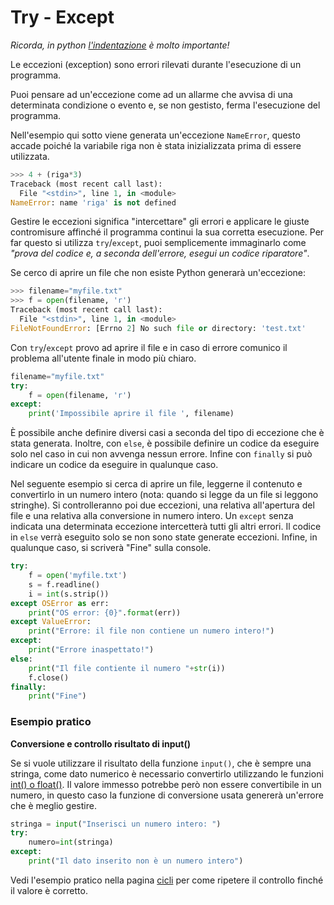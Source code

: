 # Try - Except

_Ricorda, in python [l'indentazione](Indentation.md) è molto importante!_

Le eccezioni (exception) sono errori rilevati durante l'esecuzione di un programma.

Puoi pensare ad un'eccezione come ad un allarme che avvisa di una determinata condizione o evento e, se non gestisto, ferma l'esecuzione del programma.

Nell'esempio qui sotto viene generata un'eccezione `NameError`, questo accade poiché la variabile riga non è stata inizializzata prima di essere utilizzata.

```python
>>> 4 + (riga*3)   
Traceback (most recent call last):
  File "<stdin>", line 1, in <module>
NameError: name 'riga' is not defined
```

Gestire le eccezioni significa "intercettare" gli errori e applicare le giuste contromisure affinché il programma continui la sua corretta esecuzione. 
Per far questo si utilizza `try`/`except`,  puoi semplicemente immaginarlo come _"prova del codice e, a seconda dell'errore, esegui un codice riparatore"_.

Se cerco di aprire un file che non esiste Python generarà un'eccezione:

```python
>>> filename="myfile.txt"  
>>> f = open(filename, 'r')
Traceback (most recent call last):
  File "<stdin>", line 1, in <module>
FileNotFoundError: [Errno 2] No such file or directory: 'test.txt'
```

Con `try`/`except` provo ad aprire il file e in caso di errore comunico il problema all'utente finale in modo più chiaro.

```python
filename="myfile.txt"  
try:
    f = open(filename, 'r')
except:
    print('Impossibile aprire il file ', filename)
```

È possibile anche definire diversi casi a seconda del tipo di eccezione che è stata generata. Inoltre, con `else`, è possibile definire un codice da eseguire solo nel caso in cui non avvenga nessun errore. Infine con `finally` si può indicare un codice da eseguire in qualunque caso.

Nel seguente esempio si cerca di aprire un file, leggerne il contenuto e convertirlo in un numero intero (nota: quando si legge da un file si leggono stringhe).
Si controlleranno poi due eccezioni, una relativa all'apertura del file e una relativa alla conversione in numero intero.
Un `except` senza indicata una determinata eccezione intercetterà tutti gli altri errori.
Il codice in `else` verrà eseguito solo se non sono state generate eccezioni.
Infine, in qualunque caso, si scriverà "Fine" sulla console.

```python
try:
    f = open('myfile.txt')
    s = f.readline()
    i = int(s.strip())
except OSError as err:
    print("OS error: {0}".format(err))
except ValueError:
    print("Errore: il file non contiene un numero intero!")
except:
    print("Errore inaspettato!")
else:
    print("Il file contiente il numero "+str(i))
    f.close()
finally: 
    print("Fine")
```

### Esempio pratico
**Conversione e controllo risultato di input()**

Se si vuole utilizzare il risultato della funzione `input()`, che è sempre una stringa, come dato numerico è necessario convertirlo utilizzando le funzioni [int() o float()](Type_Number.md). Il valore immesso potrebbe però non essere convertibile in un numero, in questo caso la funzione di conversione usata genererà un'errore che è meglio gestire.

```python
stringa = input("Inserisci un numero intero: ") 
try:
    numero=int(stringa)
except:
    print("Il dato inserito non è un numero intero")
```

Vedi l'esempio pratico nella pagina [cicli](Loops.md) per come ripetere il controllo finché il valore è corretto.
